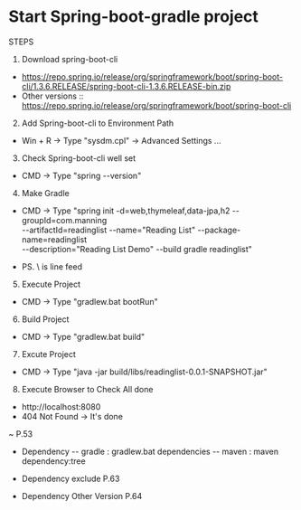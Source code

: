 # Start Spring-boot-gradle project

STEPS

1. Download spring-boot-cli
 - https://repo.spring.io/release/org/springframework/boot/spring-boot-cli/1.3.6.RELEASE/spring-boot-cli-1.3.6.RELEASE-bin.zip
 - Other versions :: https://repo.spring.io/release/org/springframework/boot/spring-boot-cli
  
2. Add Spring-boot-cli to Environment Path
 - Win + R -> Type "sysdm.cpl" -> Advanced Settings ...
 
3. Check Spring-boot-cli well set
 - CMD -> Type "spring --version"
 
4. Make Gradle 
 - CMD -> Type "spring init -d=web,thymeleaf,data-jpa,h2 --groupId=com.manning \
 --artifactId=readinglist --name="Reading List" --package-name=readinglist \
 --description="Reading List Demo" --build gradle readinglist"
 
 - PS. \ is line feed
 
 5. Execute Project
  - CMD -> Type "gradlew.bat bootRun"
 
 6. Build Project
  - CMD -> Type "gradlew.bat build"
  
 7. Excute Project
  - CMD -> Type "java -jar build/libs/readinglist-0.0.1-SNAPSHOT.jar"
 
 8. Execute Browser to Check All done
  - http://localhost:8080
  - 404 Not Found -> It's done
   
  ~ P.53

 - Dependency
 -- gradle : gradlew.bat dependencies
 -- maven  : maven dependency:tree

 - Dependency exclude
 P.63
 
 - Dependency Other Version
 P.64
 
 
 
 
